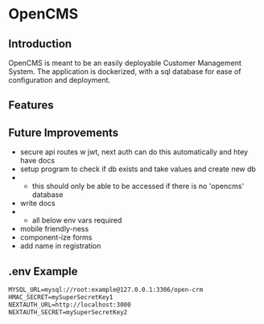 # OpenCMS

## Introduction

OpenCMS is meant to be an easily deployable Customer Management System. The application is dockerized, with a sql database for ease of configuration and deployment.

## Features

## Future Improvements

- secure api routes w jwt, next auth can do this automatically and htey have docs
- setup program to check if db exists and take values and create new db
- - this should only be able to be accessed if there is no 'opencms' database
- write docs
- - all below env vars required
- mobile friendly-ness
- component-ize forms
- add name in registration

## .env Example

```txt
MYSQL_URL=mysql://root:example@127.0.0.1:3306/open-crm
HMAC_SECRET=mySuperSecretKey1
NEXTAUTH_URL=http://localhost:3000
NEXTAUTH_SECRET=mySuperSecretKey2
```
